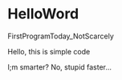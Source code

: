 # HelloWord
FirstProgramToday_NotScarcely

Hello, this is simple code

I;m smarter?
No, stupid faster...
